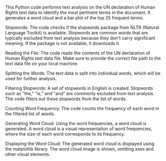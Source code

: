 This Python code performs text analysis on the UN declaration of Human Rights text data to identify the most pertinent terms in the document. It generates a word cloud and a bar plot of the top 25 frequent terms.

Stopwords: The code checks if the stopwords package from NLTK (Natural Language Toolkit) is available. Stopwords are common words that are typically excluded from text analysis because they don't carry significant meaning. If the package is not available, it downloads it.

Reading the File: The code reads the contents of the UN declaration of Human Rights text data file. Make sure to provide the correct file path to the text data file on your local machine.

Splitting the Words: The text data is split into individual words, which will be used for further analysis.

Filtering Stopwords: A set of stopwords in English is created. Stopwords such as "the," "is," and "and" are commonly excluded from text analysis. The code filters out these stopwords from the list of words.

Counting Word Frequency: The code counts the frequency of each word in the filtered list of words.

Generating Word Cloud: Using the word frequencies, a word cloud is generated. A word cloud is a visual representation of word frequencies, where the size of each word corresponds to its frequency.

Displaying the Word Cloud: The generated word cloud is displayed using the matplotlib library. The word cloud image is shown, omitting axes and other visual elements.
